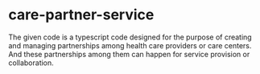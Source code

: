 # care-partner-service
The given code is a typescript code designed for the purpose of creating and managing partnerships among health care providers or care centers. And these partnerships among them can happen for service provision or collaboration. 
